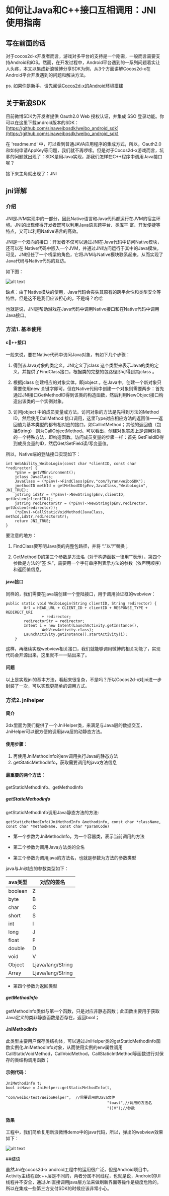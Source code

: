 # 如何让Java和C++接口互相调用：JNI使用指南


## 写在前面的话

对于cocos2d-x开发者而言，游戏对多平台的支持是一个刚需，一般而言需要支持Android和iOS。然而，在开发过程中，Android平台遇到的一系列问题着实让人头疼，本文以集成新浪微博分享SDK为例，从3个方面讲解Cocos2d-x在Android平台开发遇到的问题和解决方法。

ps. 如果你是新手，请先阅读[Cocos2d-x的Android环境搭建](../../getting-started/setting-up-development-environments/windows-7-environment-setup/how-to-set-up-the-android-cocos2d-x-development-environment-on-windows7/zh.md)

## 关于新浪SDK

目前微博SDK为开发者提供 Oauth2.0 Web 授权认证，并集成 SSO 登录功能。你可以在这里下载android版本的SDK：
[https://github.com/sinaweibosdk/weibo_android_sdk](https://github.com/sinaweibosdk/weibo_android_sdk)

在 'readme.md' 中，可以看到普通JAVA应用程序的集成方式，所以，Oauth2.0和如何申请AppKey等问题，我们就不再啰嗦。但是对于Cocos2d-x游戏而言，坑爹的问题就出现了：SDK是用Java实现，那我们怎样在C++程序中调用Java接口呢？

接下来主角就出现了：JNI

## jni详解

### 介绍

JNI是JVM实现中的一部分，因此Native语言和Java代码都运行在JVM的宿主环境。JNI的出现使得开发者既可以利用Java语言跨平台、类库丰 富、开发便捷等特点，又可以利用Native语言的高效。

JNI是一个双向的接口：开发者不仅可以通过JNI在Java代码中访问Native模块，还可以在 Native代码中嵌入一个JVM，并通过JNI访问运行于其中的Java模块。可见，JNI担任了一个桥梁的角色，它将JVM与Native模块联系起来，从而实现了Java代码与Native代码的互访。

如下图：

![alt text](./res/jni_readmind.png "jni_readmind")

缺点：由于Native模块的使用，Java代码会丧失其原有的跨平台性和类型安全等特性。但是这不是我们应该担心的，不是吗？哈哈

也就是说，JNI是帮助游戏在Java代码中调用Native接口和在Native代码中调用Java接口。

### 方法1. 基本使用

#### c++接口

一般来说，要在Native代码中访问Java对象，有如下几个步骤：

1.  得到该Java对象的类定义。JNI定义了jclass 这个类型来表示Java的类的定义，并提供了FindClass接口，根据类的完整的包路径即可得到其jclass 。

2.  根据jclass 创建相应的对象实体，即jobject 。在Java中，创建一个新对象只需要使用new 关键字即可，但在Native代码中创建一个对象则需要两步：首先通过JNI接口GetMethodID得到该类的构造函数，然后利用NewObject接口构造出该类的一个实例对象。

3.  访问jobject 中的成员变量或方法。访问对象的方法是先得到方法的Method ID，然后使用Call<Type>Method 接口调用，这里Type对应相应方法的返回值——返回值为基本类型的都有相对应的接口，如CallIntMethod；其他的返回值（包括String） 则为CallObjectMethod。可以看出，创建对象实质上是调用对象的一个特殊方法，即构造函数。访问成员变量的步骤一样：首先 GetFieldID得到成员变量的ID，然后Get/Set<Type>Field读/写变量值。

所以，Native端的登陆接口实现如下：

```
int WebAbility_WeiboLogin(const char *clientID, const char *redirector) {
    *pEnv = getVMEnvironment();
    jclass JavaClass;
    JavaClass = (*pEnv)->FindClass(pEnv,"com/Tyran/weiboSDK");
	jmethodID methId = getMethodID(pEnv,JavaClass,"WeiboLogin", JNI_TRUE);
	jstring idStr = (*pEnv)->NewString(pEnv,clientID, getUcsLen(clientID));
	jstring redirectorStr = (*pEnv)->NewString(pEnv,redirector, getUcsLen(redirector));
    (*pEnv)->CallStaticVoidMethod(JavaClass, methId,idStr,redirectorStr);
    return JNI_TRUE;
}
```

要注意的地方：


1.  FindClass要写明Java类的完整包路径，并将 “.”以“/”替换；

2.  GetMethodID的第三个参数是方法名（对于构造函数一律用“<init>”表示），第四个参数是方法的“签 名”，需要用一个字符串序列表示方法的参数（依声明顺序）和返回值信息。

#### java接口

同样的，我们需要在java端创建一个登陆接口，用于调用验证框的webview：

```
public static void WeiboLogin(String clientID, String redirector) {
        Url = HEAD_URL + CLIENT_ID + clientID + RESPONSE_TYPE + REDIRECT_URI
                + redirector;
        redirectorStr = redirector;
        Intent i = new Intent(LaunchActivity.getInstance(),
                WebViewActivity.class);
        LaunchActivity.getInstance().startActivity(i);
    }
```
这样，再继续实现webview相关接口，我们就能够调用微博的相关功能了，实现代码会开源出来，这里就不一一贴出来了。

#### 问题

以上是实现jni的基本方法，看起来很复杂，不是吗？所以Cocos2d-x对jni进一步封装了一次，可以实现更简单的调用方式。

### 方法2. jnihelper

#### 简介

2dx里面为我们提供了一个JniHelper类，来满足与Java层的数据交互，JniHelper可以很方便的调用java层的动静态方法。

#### 使用步骤：

1. 再使用JniMethodInfo的env调用执行Java的静态方法
2. getStaticMethodInfo，获取需要调用的java方法信息


#### 最重要的两个方法：
getStaticMethodInfo、getMethodInfo

##### getStaticMethodInfo

getStaticMethodInfo调用Java静态方法的方法:

`getStaticMethodInfo(JniMethodInfo &methodinfo, const char *className, const char *methodName, const char *paramCode)`

- 第一个参数为JniMethodInfo，为一个容器类，表示当前调用的方法

- 第二个参数为调用Java方法类的全名

- 第三个参数为调用java的方法名，也就是参数为方法的参数类型

java与Jni对应的参数类型如下：

ava类型 | 对应的签名
------------ | ------------- 
boolean  | Z   
byte  | B 
char  | C 
short  | S 
int  | I 
long  | J 
float  | F 
double  | D 
void  | V 
Object  | Ljava/lang/String
Array  | Ljava/lang/String
  

- 第四个参数为返回类型

##### getMethodInfo  
getMethodInfo类似与第一个函数，只是对应非静态函数；此函数主要用于获取Java定义的类非静态函数是否存在，返回bool；

#### JniMethodInfo  

此类型主要用户保存类结构体，可以通过JniHelper类的getStaticMethodInfo函数实例化JniMethodInfo对象，从而使用实例的env属性调用CallStaticVoidMethod，CallVoidMethod，CallStaticIntMethod等函数进行对保存的类结构调用函数；


#### 示例代码：

```
JniMethodInfo t;
bool isHave = JniHelper::getStaticMethodInfo(t,
                                             "com/weibo/test/WeiboHelper",	//需要调用的Java文件
                                             "toast",//调用的方法名
                                             "()V");//参数
```

#### 效果
工程中，我们简单复用新浪微博demo中的java代码，所以，弹出的webview效果如下：

![alt text](./res/weibo_screenshot1.jpg "weibo_screenshot1")

##结语

虽然Jni在cocos2d-x android工程中的运用很广泛，但是Android项目中，Activity主线程跟c++层是不同的，两者分属不同线程，也就是说，Android的UI线程并不安全，通过Jni直接调用java层方法来做刷新界面等操作是极度危险的。所以在集成一些第三方支付SDK的时候应该非常小心。
